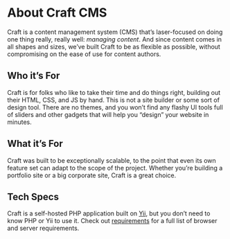 # About Craft CMS

Craft is a content management system (CMS) that’s laser-focused on doing one thing really, really well: *managing content*. And since content comes in all shapes and sizes, we’ve built Craft to be as flexible as possible, without compromising on the ease of use for content authors.

## Who it’s For

Craft is for folks who like to take their time and do things right, building out their HTML, CSS, and JS by hand. This is not a site builder or some sort of design tool. There are no themes, and you won’t find any flashy UI tools full of sliders and other gadgets that will help you “design” your website in minutes.

## What it’s For

Craft was built to be exceptionally scalable, to the point that even its own feature set can adapt to the scope of the project. Whether you’re building a portfolio site or a big corporate site, Craft is a great choice.

## Tech Specs

Craft is a self-hosted PHP application built on [Yii](http://www.yiiframework.com/), but you don’t need to know PHP or Yii to use it. Check out [requirements](requirements.md) for a full list of browser and server requirements.
